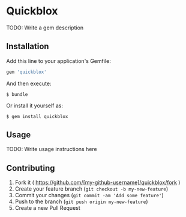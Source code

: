 # Quickblox

TODO: Write a gem description

## Installation

Add this line to your application's Gemfile:

```ruby
gem 'quickblox'
```

And then execute:

    $ bundle

Or install it yourself as:

    $ gem install quickblox

## Usage

TODO: Write usage instructions here

## Contributing

1. Fork it ( https://github.com/[my-github-username]/quickblox/fork )
2. Create your feature branch (`git checkout -b my-new-feature`)
3. Commit your changes (`git commit -am 'Add some feature'`)
4. Push to the branch (`git push origin my-new-feature`)
5. Create a new Pull Request
